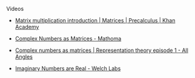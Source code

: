 Videos
* [Matrix multiplication introduction | Matrices | Precalculus | Khan Academy](https://youtu.be/kT4Mp9EdVqs?si=Tkiv--j_6TmE3BHq)

* [Complex Numbers as Matrices - Mathoma](https://youtu.be/kst2Io91JbM?si=QMlwrLZ0xsNX3IkD)

* [Complex numbers as matrices | Representation theory episode 1 - All Angles](https://youtu.be/hsveVFoIJPM?si=NBGekKNO1MwOQTZF)

* [Imaginary Numbers are Real - Welch Labs](https://youtube.com/playlist?list=PLiaHhY2iBX9g6KIvZ_703G3KJXapKkNaF&si=5Q-snecqQ7vTQHzF)

